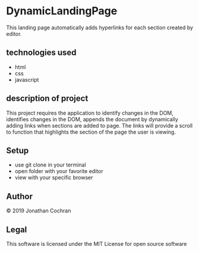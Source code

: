 # DynamicLandingPage
This landing page automatically adds hyperlinks for each section created by editor.  
## technologies used
- html
- css
- javascript
## description of project
This project requires the application to identify changes in the DOM, identifies changes in the DOM, appends the document by dynamically adding links when sections are added to page.  The links will provide a scroll to function that highlights the section of the page the user is viewing.


## Setup
- use git clone in your terminal
- open folder with your favorite editor
- view with your specific browser

## Author
&copy; 2019 Jonathan Cochran

## Legal
This software is licensed under the MIT License for open source software
